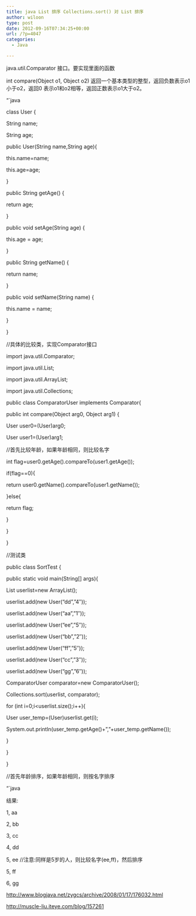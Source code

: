 ```yaml
---
title: java List 排序 Collections.sort() 对 List 排序
author: wiloon
type: post
date: 2012-09-16T07:34:25+00:00
url: /?p=4047
categories:
  - Java

---
```

java.util.Comparator 接口。要实现里面的函数
  
int compare(Object o1, Object o2) 返回一个基本类型的整型，返回负数表示o1 小于o2，返回0 表示o1和o2相等，返回正数表示o1大于o2。

&#8220;\`java
  
class User {

String name;

String age;

public User(String name,String age){

this.name=name;

this.age=age;

}

public String getAge() {

return age;

}

public void setAge(String age) {

this.age = age;

}

public String getName() {

return name;

}

public void setName(String name) {

this.name = name;

}

}

//具体的比较类，实现Comparator接口

import java.util.Comparator;

import java.util.List;

import java.util.ArrayList;

import java.util.Collections;

public class ComparatorUser implements Comparator{

public int compare(Object arg0, Object arg1) {

User user0=(User)arg0;

User user1=(User)arg1;

//首先比较年龄，如果年龄相同，则比较名字

int flag=user0.getAge().compareTo(user1.getAge());

if(flag==0){

return user0.getName().compareTo(user1.getName());

}else{

return flag;

}

}

}

//测试类

public class SortTest {

public static void main(String[] args){

List userlist=new ArrayList();

userlist.add(new User(“dd”,”4″));

userlist.add(new User(“aa”,”1″));

userlist.add(new User(“ee”,”5″));

userlist.add(new User(“bb”,”2″));

userlist.add(new User(“ff”,”5″));

userlist.add(new User(“cc”,”3″));

userlist.add(new User(“gg”,”6″));

ComparatorUser comparator=new ComparatorUser();

Collections.sort(userlist, comparator);

for (int i=0;i<userlist.size();i++){

User user_temp=(User)userlist.get(i);

System.out.println(user\_temp.getAge()+”,”+user\_temp.getName());

}

}

}
  
//首先年龄排序，如果年龄相同，则按名字排序
  
&#8220;\`java

结果:
  
1, aa
  
2, bb
  
3, cc
  
4, dd
  
5, ee //注意:同样是5岁的人，则比较名字(ee,ff)，然后排序
  
5, ff
  
6, gg

http://www.blogjava.net/zygcs/archive/2008/01/17/176032.html

http://muscle-liu.iteye.com/blog/157261